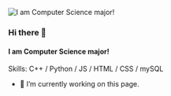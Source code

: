 ![I am Computer Science major!](https://github.com/imsamsanchz/sam/blob/main/images/background.png)
### Hi there 👋
#### I am Computer Science major!

Skills: C++ / Python / JS / HTML / CSS / mySQL

- 🔭 I’m currently working on this page. 




